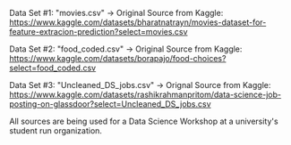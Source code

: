 Data Set #1: "movies.csv" -> Original Source from Kaggle: https://www.kaggle.com/datasets/bharatnatrayn/movies-dataset-for-feature-extracion-prediction?select=movies.csv 

Data Set #2: "food_coded.csv" -> Original Source from Kaggle: https://www.kaggle.com/datasets/borapajo/food-choices?select=food_coded.csv

Data Set #3: "Uncleaned_DS_jobs.csv" -> Orignal Source from Kaggle: https://www.kaggle.com/datasets/rashikrahmanpritom/data-science-job-posting-on-glassdoor?select=Uncleaned_DS_jobs.csv

All sources are being used for a Data Science Workshop at a university's student run organization. 
